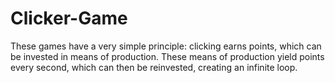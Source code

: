 # Clicker-Game
These games have a very simple principle: clicking earns points, which can be invested in means of production. These means of production yield points every second, which can then be reinvested, creating an infinite loop.

